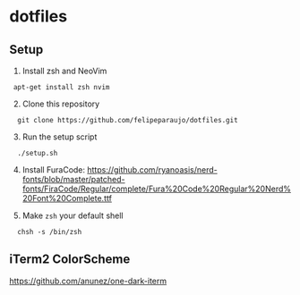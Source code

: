 dotfiles
=========

Setup
-----

  1. Install zsh and NeoVim

  ```
   apt-get install zsh nvim
  ```

  2. Clone this repository

  ```
    git clone https://github.com/felipeparaujo/dotfiles.git
  ```

  3. Run the setup script
  ```
    ./setup.sh
  ```
  4. Install FuraCode: https://github.com/ryanoasis/nerd-fonts/blob/master/patched-fonts/FiraCode/Regular/complete/Fura%20Code%20Regular%20Nerd%20Font%20Complete.ttf


  6. Make `zsh` your default shell

  ```
    chsh -s /bin/zsh
  ```

iTerm2 ColorScheme
---------------------------
  https://github.com/anunez/one-dark-iterm
